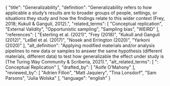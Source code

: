 {
  "title": "Generalizability",
  "definition": "Generalizability refers to how applicable a study’s results are to broader groups of people, settings, or situations they study and how the findings relate to this wider context (Frey, 2018; Kukull & Ganguli, 2012).",
  "related_terms": [
    "Conceptual replication",
    "External Validity",
    "Opportunistic sampling",
    "Sampling bias",
    "WEIRD"
  ],
  "references": [
    "Esterling et al. (2021)",
    "Frey (2018)",
    "Kukull and Ganguli (2012)",
    "LeBel et al. (2017)",
    "Nosek and Errington (2020)",
    "Yarkoni (2020)"
  ],
  "alt_definition": "Applying modified materials and/or analysis pipelines to new data or samples to answer the same hypothesis (different materials, different data) to test how generalizable the effect under study is (The Turing Way Community & Scriberia, 2021).",
  "alt_related_terms": [
    ": Conceptual Replication"
  ],
  "drafted_by": [
    "Aoife O’Mahony"
  ],
  "reviewed_by": [
    "Adrien Fillon",
    "Matt Jaquiery",
    "Tina Lonsdorf",
    "Sam Parsons",
    "Julia Wolska"
  ],
  "language": "english"
}
